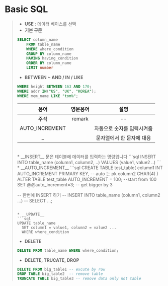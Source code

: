 # Basic SQL 

> * __USE__ : 데이터 베이스를 선택
> * __기본 구문__
>      
>  ```SQL
>  SELECT column_name
>      FROM table_name
>      WHERE where_condition
>      GROUP BY column_name
>      HAVING having_condition
>      ORDER BY column_name
>      LIMIT number 
>  ```
> * __BETWEEN ~ AND / IN / LIKE__
> ```sql
>WHERE height BETWEEN 163 AND 170;
>WHERE addr IN("US", "UK", "KOREA");
>WHERE mem_name LIKE "tom%";
>```
>
> 용어 |영문용어|설명
> :-----:|:---:|:---:
> 주석|remark| --
> AUTO_INCREMENT||자동으로 숫자를 입력시켜줌
> _||문자열에서 한 문자에 대응
> <br>
>  * __INSERT__ 문은 테이블에 데이터를 입력하는 명령입니다
> ```sql
>INSERT INTO table_name (column1, column2, ..) VALUES (value1, value2 ..)
>```
> * __AUTO_INCREMENT__ 
> ```sql
>CREATE TABLE test_table(
>column1 INT AUTO_INCREMENT PRIMARY KEY, -- auto 는 pk
>column2 CHAR(4)
>)
>ALTER TABLE test_table AUTO_INCREMENT = 100; --start from 100
>SET @@auto_increment=3; -- get bigger by 3
>
> -- 한번에 INSERT 하기
>-- INSERT INTO table_name (column1, column2 ...)
>--    SELECT ...;
>```
>
>* __UPDATE__
>```sql
>UPDATE table_name
>   SET column1 = value1, column2 = value2 ...
>   WHERE where_condition
>```
>* __DELETE__
>```sql
>DELETE FROM table_name WHERE where_condition;
>```
>* __DELETE, TRUCATE, DROP__
>```sql
>DELETE FROM big_table1 -- excute by row
>DROP TABLE big_table2  -- remove table
>TRUNCATE TABLE big_table3 -- remove data only not table
>```
